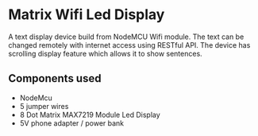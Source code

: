 Matrix Wifi Led Display
========================
A text display device build from NodeMCU Wifi module. The text can be changed remotely with internet access using RESTful API. The device has scrolling display feature which allows it to show sentences.

## Components used
* NodeMcu
* 5 jumper wires
* 8 Dot Matrix MAX7219 Module Led Display
* 5V phone adapter / power bank
	
